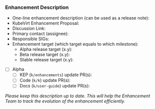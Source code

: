 ### Enhancement Description

- One-line enhancement description (can be used as a release note):
- KubeVirt Enhancement Proposal: <!-- link to PR -->
- Discussion Link: <!-- link to SIG mailing list thread, meeting, or recording where the Enhancement was discussed before KEP creation -->
- Primary contact (assignee):
- Responsible SIGs:
- Enhancement target (which target equals to which milestone):
  - Alpha release target (x.y):
  - Beta release target (x.y):
  - Stable release target (x.y):
- [ ] Alpha
  - [ ] KEP (`k/enhancements`) update PR(s):
  - [ ] Code (`k/k`) update PR(s):
  - [ ] Docs (`k/user-guide`) update PR(s):

<!-- Uncomment these as you prepare the enhancement for the next stage
- [ ] Beta
  - [ ] KEP (`k/enhancements`) update PR(s):
  - [ ] Code (`k/k`) update PR(s):
  - [ ] Docs (`k/website`) update(s):
- [ ] Stable
  - [ ] KEP (`k/enhancements`) update PR(s):
  - [ ] Code (`k/k`) update PR(s):
  - [ ] Docs (`k/website`) update(s):
-->

_Please keep this description up to date. This will help the Enhancement Team to track the evolution of the enhancement efficiently._

